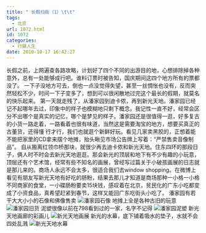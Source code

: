 ```yaml
---
title: " 长假扫街（1）\t\t"
tags:
  - 北京
url: 1072.html
id: 1072
categories:
  - 行摄人生
date: 2010-10-17 16:42:27
---
```


长假之前，上网遍查各路攻略，计划好了四个不同的出游目的地，心想排除掉各种意外，总有一处能够成行吧。谁料订票时被告知，国庆期间这四个地方所有的票都没了。 一下子没地方可去，倒也一点没觉得失望，甚至一丝惆怅也没有，反而突然轻松不少，时间一下子变多了，想到可以很闲散地过完这个最长的假期，就莫名的快乐起来。 第一天就走残了，从潘家园到迪卡侬，再到新光天地。潘家园已经记不起哪年去过，印象中的样子也模糊地只剩下概念。我记性一直不好，经常会区分不出哪个是真实的记忆，哪个是梦见的样子。潘家园还是很值得一逛，好多复古的小货一路走着，一路看着也很有味道，当然这是需要淘宝的地方，想要买真正的古董货，还得懂 行才行，我们也就逛个新鲜好玩。看见几家卖黑胶的，正想着能不能把家里的CD拿来摆个地摊，抬头瞅见市场公告牌上写着：“严禁售卖音像制品”。 自从搬离红领巾桥那块，就很少再去迪卡侬和新光天地。住东四环的那段日子，俩人时不时会去新光天地逛逛。那会新光的顶层和地下有不少有趣的小玩意，顶层还有个艺术馆，经常有些不知名的画展，曾经写过篇关于小破孩画展的日志就是那儿来的。商场人永远不会太多，很适合我们去window shopping。在微博上看见有朋友写新光天地有好吃的肠粉，结果去那儿才知道是商场那种一小格一小格不同商家的食堂，一小碟肠粉要卖15块钱，感叹着在北京，贫民化的广东小吃都变成了小资食品，真希望赶紧到春节，这样又能回广东吃街头小吃了。 潘家园有若干大大小小的石像和佛像售卖 ![潘家园石像](../../../images/2010/10/e6bd98e5aeb6e59bad.jpg "潘家园石像") 地摊上全是各种古旧的玩意 ![潘家园旧货](../../../images/2010/10/e6bd98e5aeb6e59bad1.jpg "潘家园旧货") 泥塑很像以前在798看到过的一家，名字不记得 ![潘家园泥塑](../../../images/2010/10/e6bd98e5aeb6e59bad2.jpg "潘家园泥塑") 新光天地画廊的彩画儿 ![新光天地画展](../../../images/2010/10/e696b0e58589e5a4a9e59cb0.jpg "新光天地画展") 新光的水幕，底下铺着吸水的垫子，水就不会四处乱溅 ![新光天地水幕](../../../images/2010/10/e696b0e58589e5a4a9e59cb01.jpg "新光天地水幕")